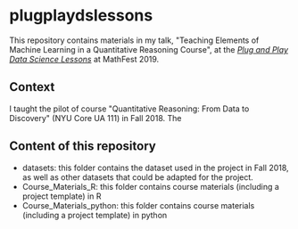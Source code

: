 # plugplaydslessons
This repository contains materials in my talk, "Teaching Elements of Machine Learning in a Quantitative Reasoning Course", at the [*Plug and Play Data Science Lessons*](https://www.maa.org/meetings/mathfest/program-details/2019/contributed-paper-sessions) at MathFest 2019.


## Context

I taught the pilot of course "Quantitative Reasoning: From Data to Discovery" (NYU Core UA 111) in Fall 2018.  The 


## Content of this repository

+ datasets: this folder contains the dataset used in the project in Fall 2018, as well as other datasets that could be adapted for the project.
+ Course_Materials_R: this folder contains course materials (including a project template) in R
+ Course_Materials_python: this folder contains course materials (including a project template) in python

